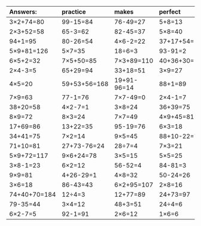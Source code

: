 | Answers: | practice | makes | perfect | ! |
| :--- | :--- | :--- | :--- | :--- |
| 3×2+74=80 | 99-15=84 | 76-49=27 | 5+8=13 | 10+42=52 | 
| 2×3+52=58 | 65-3=62 | 82-45=37 | 5×8=40 | 93-28=65 | 
| 94+1=95 | 80-26=54 | 4×6-2=22 | 37+17+54=108 | 6×8=48 | 
| 5×9+81=126 | 5×7=35 | 18÷6=3 | 93-91=2 | 2×3+96=102 | 
| 6×5+2=32 | 7×5+50=85 | 7×3+89=110 | 40+36+30=106 | 38+36=74 | 
| 2×4-3=5 | 65+29=94 | 33+18=51 | 3×9=27 | 3×8+15=39 | 
| 4×5=20 | 59+53+56=168 | 19+91-96=14 | 88+1=89 | 89-32=57 | 
| 7×9=63 | 77-1=76 | 7×7-49=0 | 2×4-1=7 | 4×4=16 | 
| 38+20=58 | 4×2-7=1 | 3×8=24 | 36+39=75 | 5×3=15 | 
| 8×9=72 | 8×3=24 | 7×7=49 | 4×9+45=81 | 9×8=72 | 
| 17+69=86 | 13+22=35 | 95-19=76 | 6×3=18 | 96+34+34=164 | 
| 34+41=75 | 7×2=14 | 9×5=45 | 88+10-22=76 | 37+50=87 | 
| 71+10=81 | 27+73-76=24 | 28÷7=4 | 7×3=21 | 3×7=21 | 
| 5×9+72=117 | 9×6+24=78 | 3×5=15 | 5×5=25 | 27+31=58 | 
| 3×8-1=23 | 6×2=12 | 56-52=4 | 84-81=3 | 74-72=2 | 
| 9×9=81 | 4+26-29=1 | 4×8=32 | 50-24=26 | 6×3-14=4 | 
| 3×6=18 | 86-43=43 | 6×2+95=107 | 2×8=16 | 7+77=84 | 
| 74+40+70=184 | 12÷4=3 | 12+77=89 | 24+73=97 | 49-24=25 | 
| 79-35=44 | 3×4=12 | 48+3=51 | 24÷4=6 | 10÷5=2 | 
| 6×2-7=5 | 92-1=91 | 2×6=12 | 1×6=6 | 4×2=8 | 
